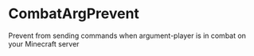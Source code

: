 # CombatArgPrevent
Prevent from sending commands when argument-player is in combat on your Minecraft server
